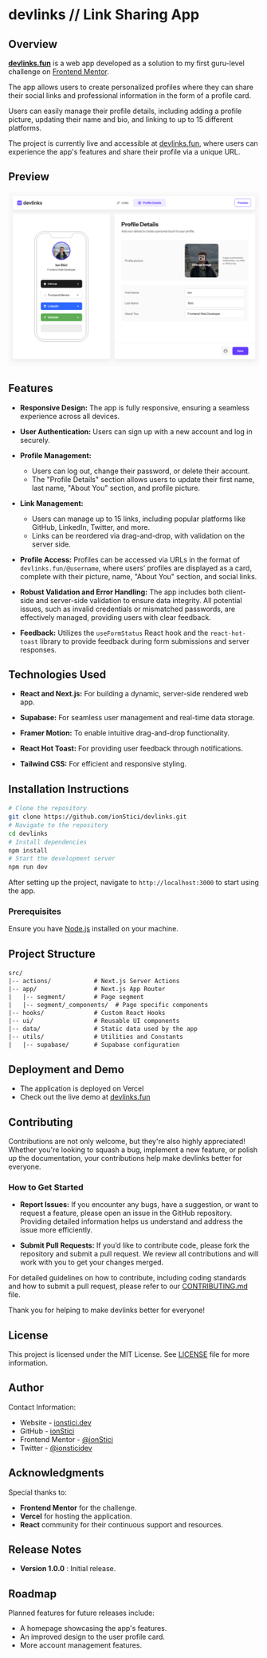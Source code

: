# devlinks // Link Sharing App

## Overview

[**devlinks.fun**](https://www.devlinks.fun) is a web app developed as a solution to my first guru-level challenge on [Frontend Mentor](https://www.frontendmentor.io/challenges/linksharing-app-Fbt7yweGsT).

The app allows users to create personalized profiles where they can share their social links and professional information in the form of a profile card.

Users can easily manage their profile details, including adding a profile picture, updating their name and bio, and linking to up to 15 different platforms.

The project is currently live and accessible at [devlinks.fun](https://www.devlinks.fun), where users can experience the app's features and share their profile via a unique URL.

## Preview

![](./preview.png)

## Features

- **Responsive Design:** The app is fully responsive, ensuring a seamless experience across all devices.

- **User Authentication:** Users can sign up with a new account and log in securely.

- **Profile Management:**

  - Users can log out, change their password, or delete their account.
  - The "Profile Details" section allows users to update their first name, last name, "About You" section, and profile picture.

- **Link Management:**

  - Users can manage up to 15 links, including popular platforms like GitHub, LinkedIn, Twitter, and more.
  - Links can be reordered via drag-and-drop, with validation on the server side.

- **Profile Access:** Profiles can be accessed via URLs in the format of `devlinks.fun/@username`, where users’ profiles are displayed as a card, complete with their picture, name, "About You" section, and social links.

- **Robust Validation and Error Handling:** The app includes both client-side and server-side validation to ensure data integrity. All potential issues, such as invalid credentials or mismatched passwords, are effectively managed, providing users with clear feedback.

- **Feedback:** Utilizes the `useFormStatus` React hook and the `react-hot-toast` library to provide feedback during form submissions and server responses.

## Technologies Used

- **React and Next.js:** For building a dynamic, server-side rendered web app.

- **Supabase:** For seamless user management and real-time data storage.

- **Framer Motion:** To enable intuitive drag-and-drop functionality.

- **React Hot Toast:** For providing user feedback through notifications.

- **Tailwind CSS:** For efficient and responsive styling.

## Installation Instructions

```bash
# Clone the repository
git clone https://github.com/ionStici/devlinks.git
# Navigate to the repository
cd devlinks
# Install dependencies
npm install
# Start the development server
npm run dev
```

After setting up the project, navigate to `http://localhost:3000` to start using the app.

### Prerequisites

Ensure you have [Node.js](https://nodejs.org/) installed on your machine.

## Project Structure

```plaintext
src/
|-- actions/            # Next.js Server Actions
|-- app/                # Next.js App Router
|   |-- segment/        # Page segment
|   |-- segment/_components/  # Page specific components
|-- hooks/              # Custom React Hooks
|-- ui/                 # Reusable UI components
|-- data/               # Static data used by the app
|-- utils/              # Utilities and Constants
|   |-- supabase/       # Supabase configuration
```

## Deployment and Demo

- The application is deployed on Vercel
- Check out the live demo at [devlinks.fun](https://www.devlinks.fun)

## Contributing

Contributions are not only welcome, but they're also highly appreciated! Whether you're looking to squash a bug, implement a new feature, or polish up the documentation, your contributions help make devlinks better for everyone.

### How to Get Started

- **Report Issues:** If you encounter any bugs, have a suggestion, or want to request a feature, please open an issue in the GitHub repository. Providing detailed information helps us understand and address the issue more efficiently.

- **Submit Pull Requests:** If you’d like to contribute code, please fork the repository and submit a pull request. We review all contributions and will work with you to get your changes merged.

For detailed guidelines on how to contribute, including coding standards and how to submit a pull request, please refer to our [CONTRIBUTING.md](./CONTRIBUTING.md) file.

Thank you for helping to make devlinks better for everyone!

## License

This project is licensed under the MIT License. See [LICENSE](./LICENSE) file for more information.

## Author

Contact Information:

- Website - [ionstici.dev](https://ionstici.dev)
- GitHub - [ionStici](https://github.com/ionStici)
- Frontend Mentor - [@ionStici](https://www.frontendmentor.io/profile/ionStici)
- Twitter - [@ionsticidev](https://x.com/ionsticidev)

## Acknowledgments

Special thanks to:

- **Frontend Mentor** for the challenge.
- **Vercel** for hosting the application.
- **React** community for their continuous support and resources.

## Release Notes

- **Version 1.0.0** : Initial release.

## Roadmap

Planned features for future releases include:

- A homepage showcasing the app's features.
- An improved design to the user profile card.
- More account management features.
